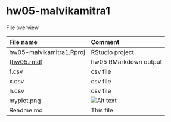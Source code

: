 # hw05-malvikamitra1
File overview


| File name | Comment |
|:---|:---|
| hw05-malvikamitra1.Rproj | RStudio project |
| ([hw05.rmd](https://github.com/STAT545-UBC-students/hw05-malvikamitra1/blob/master/hw05.Rmd)) | hw05 RMarkdown output |
| f.csv | csv file |
| x.csv | csv file |
| h.csv | csv file |
| myplot.png| ![Alt text](/Users/amitra/Desktop/hw05-malvikamitra1/my_plot.png)|
| Readme.md | This file |

